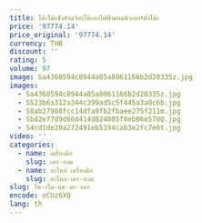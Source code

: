```yaml
---
title: โต๊ะไม้แข็งอัจฉริยะโต๊ะยกไฟฟ้าคอมพิวเตอร์ตั้งโต๊ะ
price: '97774.14'
price_original: '97774.14'
currency: THB
discount: ''
rating: 5
volume: 97
image: Sa4360594c8944a05a8061166b2d20335z.jpg
images:
  - Sa4360594c8944a05a8061166b2d20335z.jpg
  - S523b6a312a344c399ad5c5f445a3a0c6b.jpg
  - S8ab27988fcc14dfa9fb2fbaee275f211m.jpg
  - Sbd2e77d9d66d414d824805f8eb86e570Q.jpg
  - S4cd1de20a272491eb5194cab3e2fc7e6t.jpg
video: ''
categories:
  - name: เครื่องมือ
    slug: เคร-องม
  - name: อะไหล่ เครื่องมือ
    slug: อะไหล-เคร-องม
slug: โต-ะไม-แข-งอ-จฉร
encode: oCUz6XQ
lang: th
---
```

  